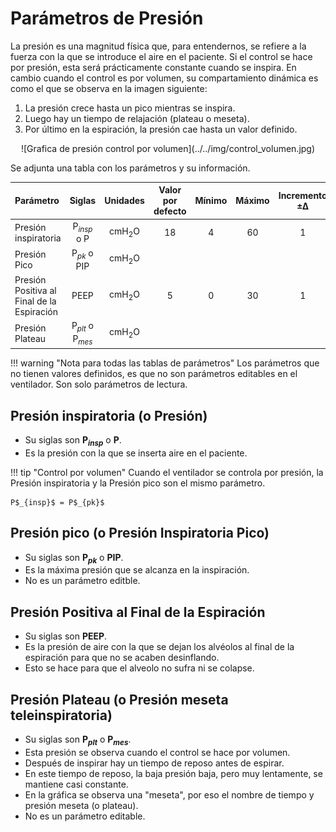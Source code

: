 # Parámetros de Presión

La presión es una magnitud física que, para entendernos, se refiere a la fuerza con la que se introduce el aire en el paciente. Si el control se hace por presión, esta será prácticamente constante cuando se inspira. En cambio cuando el control es por volumen, su compartamiento dinámica es como el que se observa en la imagen siguiente:

1. La presión crece hasta un pico mientras se inspira.
2. Luego hay un tiempo de relajación (plateau o meseta).
3. Por último en la espiración, la presión cae hasta un valor definido.

<center>![Grafica de presión control por volumen](../../img/control_volumen.jpg)</center>

Se adjunta una tabla con los parámetros y su información. 

| Parámetro | Siglas | Unidades | Valor por defecto | Mínimo | Máximo | Incremento ±∆ |
| :- | :-: | :-: | :-: | :-: | :-: | :-: |
| Presión inspiratoria | P$_{insp}$ o P | cmH$_2$O | 18 | 4 | 60 | 1 |
| Presión Pico | P$_{pk}$ o PIP | cmH$_2$O |  |  |  |  |
| Presión Positiva al Final de la Espiración | PEEP | cmH$_2$O | 5 | 0 | 30 | 1 |
| Presión Plateau | P$_{plt}$ o P$_{mes}$ | cmH$_2$O |  |  |  |  |

!!! warning "Nota para todas las tablas de parámetros"
    Los parámetros que no tienen valores definidos, es que no son parámetros editables en el ventilador. Son solo parámetros de lectura.

## Presión inspiratoria (o Presión)

- Su siglas son **P$_{insp}$** o **P**.
- Es la presión con la que se inserta aire en el paciente.

!!! tip "Control por volumen"
    Cuando el ventilador se controla por presión, la Presión inspiratoria y la Presión pico son el mismo parámetro.

    P$_{insp}$ = P$_{pk}$

## Presión pico (o Presión Inspiratoria Pico)

- Su siglas son **P$_{pk}$** o **PIP**.
- Es la máxima presión que se alcanza en la inspiración.
- No es un parámetro editble.

## Presión Positiva al Final de la Espiración

- Su siglas son **PEEP**.
- Es la presión de aire con la que se dejan los alvéolos al final de la espiración para que no se acaben desinflando.
- Esto se hace para que el alveolo no sufra ni se colapse.

## Presión Plateau (o Presión meseta teleinspiratoria)

- Su siglas son **P$_{plt}$** o **P$_{mes}$**.
- Esta presión se observa cuando el control se hace por volumen.
- Después de inspirar hay un tiempo de reposo antes de espirar.
- En este tiempo de reposo, la baja presión baja, pero muy lentamente, se mantiene casi constante.
- En la gráfica se observa una "meseta", por eso el nombre de tiempo y presión meseta (o plateau).
- No es un parámetro editable.
